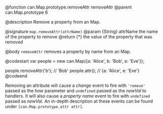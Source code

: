 @function can.Map.prototype.removeAttr removeAttr
@parent can.Map.prototype 6

@description Remove a property from an Map.

@signature `map.removeAttr(attrName)`
@param {String} attrName the name of the property to remove
@return {*} the value of the property that was removed

@body
`removeAttr` removes a property by name from an Map.

@codestart
var people = new can.Map({a: 'Alice', b: 'Bob', e: 'Eve'});

people.removeAttr('b'); // 'Bob'
people.attr();          // {a: 'Alice', e: 'Eve'}
@codeend

Removing an attribute will cause a _change_ event to fire with `'remove'`
passed as the _how_ parameter and `undefined` passed as the _newVal_ to
handlers. It will also cause a _property name_ event to fire with `undefined`
passed as _newVal_. An in-depth description at these events can be found
under `[can.Map.prototype.attr attr]`.